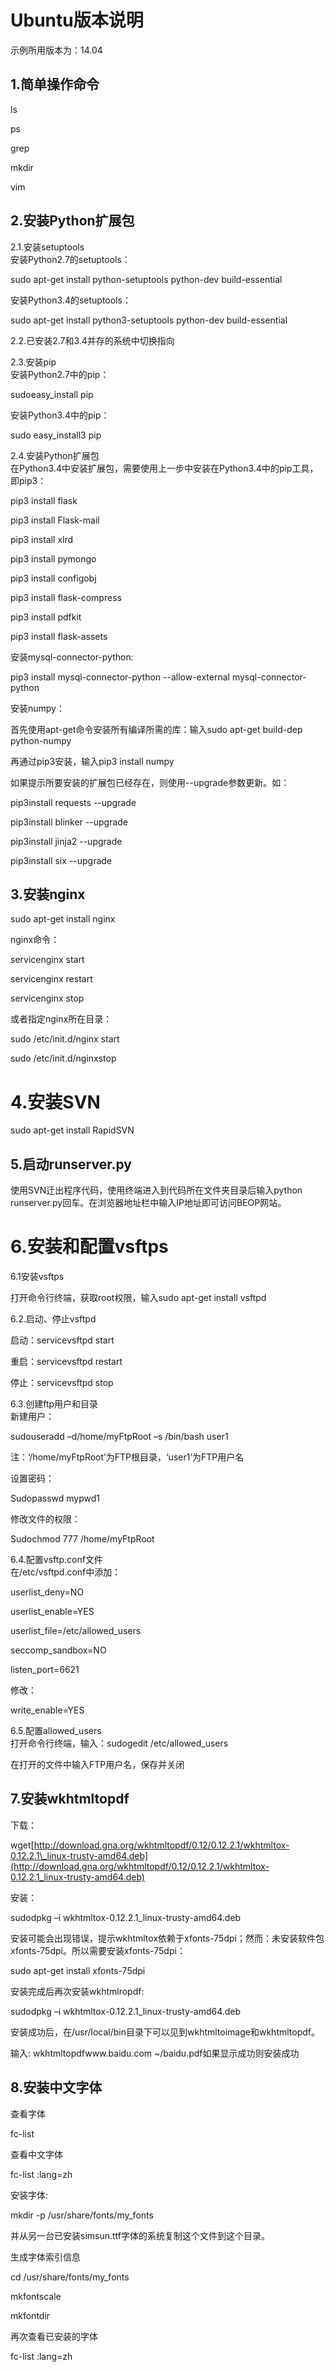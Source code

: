 # Ubuntu版本说明

示例所用版本为：14.04

## 1.简单操作命令

ls

ps 

grep

mkdir

vim

## 2.安装Python扩展包

2.1.安装setuptools  
安装Python2.7的setuptools：

sudo apt-get install python-setuptools python-dev build-essential

安装Python3.4的setuptools：

sudo apt-get install python3-setuptools python-dev build-essential

2.2.已安装2.7和3.4并存的系统中切换指向

2.3.安装pip  
安装Python2.7中的pip：

sudoeasy\_install pip

安装Python3.4中的pip：

sudo easy\_install3 pip

2.4.安装Python扩展包  
在Python3.4中安装扩展包，需要使用上一步中安装在Python3.4中的pip工具，即pip3：

pip3 install flask

pip3 install Flask-mail

pip3 install xlrd

pip3 install pymongo

pip3 install configobj

pip3 install flask-compress

pip3 install pdfkit

pip3 install flask-assets

安装mysql-connector-python:

pip3 install mysql-connector-python --allow-external mysql-connector-python

安装numpy：

首先使用apt-get命令安装所有编译所需的库：输入sudo apt-get build-dep python-numpy

再通过pip3安装，输入pip3 install numpy

如果提示所要安装的扩展包已经存在，则使用--upgrade参数更新。如：

pip3install requests --upgrade

pip3install blinker --upgrade

pip3install jinja2 --upgrade

pip3install six --upgrade

## 3.安装nginx 

sudo apt-get install nginx

nginx命令：

servicenginx start

servicenginx restart

servicenginx stop

或者指定nginx所在目录：

sudo /etc/init.d/nginx start

sudo /etc/init.d/nginxstop

# 4.安装SVN

sudo apt-get install RapidSVN

## 5.启动runserver.py 

使用SVN迁出程序代码，使用终端进入到代码所在文件夹目录后输入python runserver.py回车。在浏览器地址栏中输入IP地址即可访问BEOP网站。

# 6.安装和配置vsftps 

6.1安装vsftps  


打开命令行终端，获取root权限，输入sudo apt-get install vsftpd



6.2.启动、停止vsftpd  


启动：servicevsftpd start

重启：servicevsftpd restart

停止：servicevsftpd stop

6.3.创建ftp用户和目录  
新建用户：

sudouseradd –d/home/myFtpRoot –s /bin/bash user1

注：‘/home/myFtpRoot’为FTP根目录，‘user1’为FTP用户名

设置密码：

Sudopasswd mypwd1

修改文件的权限：

Sudochmod 777 /home/myFtpRoot

6.4.配置vsftp.conf文件  
在/etc/vsftpd.conf中添加：

userlist\_deny=NO

userlist\_enable=YES

userlist\_file=/etc/allowed\_users

seccomp\_sandbox=NO

listen\_port=6621

修改：

write\_enable=YES

6.5.配置allowed\_users  
打开命令行终端，输入：sudogedit /etc/allowed\_users

在打开的文件中输入FTP用户名，保存并关闭

## 7.安装wkhtmltopdf 

下载：

wget[http://download.gna.org/wkhtmltopdf/0.12/0.12.2.1/wkhtmltox-0.12.2.1\_linux-trusty-amd64.deb](http://download.gna.org/wkhtmltopdf/0.12/0.12.2.1/wkhtmltox-0.12.2.1_linux-trusty-amd64.deb)

安装：

sudodpkg –i wkhtmltox-0.12.2.1\_linux-trusty-amd64.deb

安装可能会出现错误，提示wkhtmltox依赖于xfonts-75dpi；然而：未安装软件包xfonts-75dpi。所以需要安装xfonts-75dpi：

sudo apt-get install xfonts-75dpi

安装完成后再次安装wkhtmlropdf:

sudodpkg –i wkhtmltox-0.12.2.1\_linux-trusty-amd64.deb

安装成功后，在/usr/local/bin目录下可以见到wkhtmltoimage和wkhtmltopdf。

输入: wkhtmltopdfwww.baidu.com ~/baidu.pdf如果显示成功则安装成功



## 8.安装中文字体 

查看字体

fc-list

查看中文字体

fc-list :lang=zh

安装字体:

mkdir -p /usr/share/fonts/my\_fonts

并从另一台已安装simsun.ttf字体的系统复制这个文件到这个目录。

生成字体索引信息

cd /usr/share/fonts/my\_fonts

mkfontscale

mkfontdir

再次查看已安装的字体

fc-list :lang=zh


